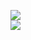 [![](https://img.shields.io/badge/Made%20With-Github%20Spray-lightgrey.svg?style=for-the-badge&logo=github)](https://github.com/Annihil/github-spray#6331)  
[![](https://i.imgur.com/2DrTn0Z.gif)](https://github.com/Annihil/github-spray)